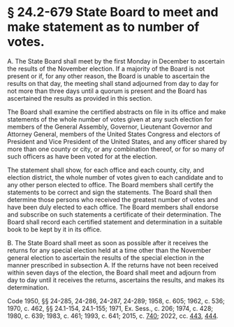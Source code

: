 # § 24.2-679 State Board to meet and make statement as to number of votes.

<p>A. The State Board shall meet by the first Monday in December to ascertain the results of the November election. If a majority of the Board is not present or if, for any other reason, the Board is unable to ascertain the results on that day, the meeting shall stand adjourned from day to day for not more than three days until a quorum is present and the Board has ascertained the results as provided in this section.</p><p>The Board shall examine the certified abstracts on file in its office and make statements of the whole number of votes given at any such election for members of the General Assembly, Governor, Lieutenant Governor and Attorney General, members of the United States Congress and electors of President and Vice President of the United States, and any officer shared by more than one county or city, or any combination thereof, or for so many of such officers as have been voted for at the election.</p><p>The statement shall show, for each office and each county, city, and election district, the whole number of votes given to each candidate and to any other person elected to office. The Board members shall certify the statements to be correct and sign the statements. The Board shall then determine those persons who received the greatest number of votes and have been duly elected to each office. The Board members shall endorse and subscribe on such statements a certificate of their determination. The Board shall record each certified statement and determination in a suitable book to be kept by it in its office.</p><p>B. The State Board shall meet as soon as possible after it receives the returns for any special election held at a time other than the November general election to ascertain the results of the special election in the manner prescribed in subsection A. If the returns have not been received within seven days of the election, the Board shall meet and adjourn from day to day until it receives the returns, ascertains the results, and makes its determination.</p><p>Code 1950, §§ 24-285, 24-286, 24-287, 24-289; 1958, c. 605; 1962, c. 536; 1970, c. 462, §§ 24.1-154, 24.1-155; 1971, Ex. Sess., c. 206; 1974, c. 428; 1980, c. 639; 1983, c. 461; 1993, c. 641; 2015, c. <a href='http://lis.virginia.gov/cgi-bin/legp604.exe?151+ful+CHAP0740'>740</a>; 2022, cc. <a href='http://lis.virginia.gov/cgi-bin/legp604.exe?221+ful+CHAP0443'>443</a>, <a href='http://lis.virginia.gov/cgi-bin/legp604.exe?221+ful+CHAP0444'>444</a>.</p>